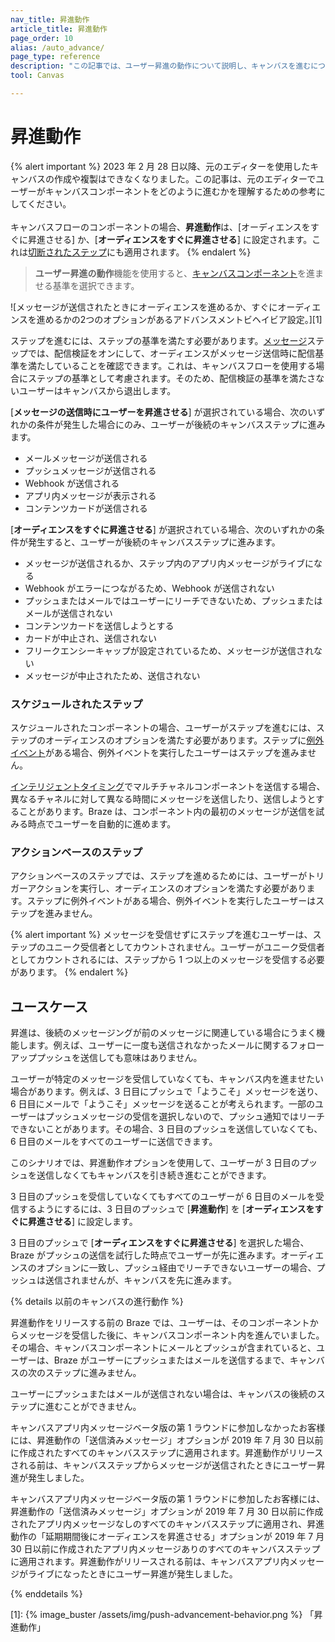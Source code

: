 ```yaml
---
nav_title: 昇進動作
article_title: 昇進動作
page_order: 10
alias: /auto_advance/
page_type: reference
description: "この記事では、ユーザー昇進の動作について説明し、キャンバスを進むにつれて発生する可能性のあるさまざまなシナリオについて説明します。"
tool: Canvas

---
```


# 昇進動作

{% alert important %}
2023 年 2 月 28 日以降、元のエディターを使用したキャンバスの作成や複製はできなくなりました。この記事は、元のエディターでユーザーがキャンバスコンポーネントをどのように進むかを理解するための参考にしてください。<br><br>キャンバスフローのコンポーネントの場合、**昇進動作**は、\[オーディエンスをすぐに昇進させる] か、\[**オーディエンスをすぐに昇進させる**] に設定されます。これは[切断されたステップ]({{site.baseurl}}/user_guide/engagement_tools/canvas/managing_canvases/change_your_canvas_after_launch/#disconnected-steps/)にも適用されます。
{% endalert %}

> **ユーザー昇進の動作**機能を使用すると、[キャンバスコンポーネント]({{site.baseurl}}/user_guide/engagement_tools/canvas/canvas_components/)を進ませる基準を選択できます。 

![メッセージが送信されたときにオーディエンスを進めるか、すぐにオーディエンスを進めるかの2つのオプションがあるアドバンスメントビヘイビア設定。][1]

ステップを進むには、ステップの基準を満たす必要があります。[メッセージ]({{site.baseurl}}/user_guide/engagement_tools/canvas/canvas_components/message_step/)ステップでは、配信検証をオンにして、オーディエンスがメッセージ送信時に配信基準を満たしていることを確認できます。これは、キャンバスフローを使用する場合にステップの基準として考慮されます。そのため、配信検証の基準を満たさないユーザーはキャンバスから退出します。

\[**メッセージの送信時にユーザーを昇進させる**] が選択されている場合、次のいずれかの条件が発生した場合にのみ、ユーザーが後続のキャンバスステップに進みます。

- メールメッセージが送信される
- プッシュメッセージが送信される
- Webhook が送信される
- アプリ内メッセージが表示される
- コンテンツカードが送信される

\[**オーディエンスをすぐに昇進させる**] が選択されている場合、次のいずれかの条件が発生すると、ユーザーが後続のキャンバスステップに進みます。

- メッセージが送信されるか、ステップ内のアプリ内メッセージがライブになる
- Webhook がエラーにつながるため、Webhook が送信されない
- プッシュまたはメールではユーザーにリーチできないため、プッシュまたはメールが送信されない
- コンテンツカードを送信しようとする 
- カードが中止され、送信されない
- フリークエンシーキャップが設定されているため、メッセージが送信されない
- メッセージが中止されたため、送信されない

### スケジュールされたステップ

スケジュールされたコンポーネントの場合、ユーザーがステップを進むには、ステップのオーディエンスのオプションを満たす必要があります。ステップに[例外イベント]({{site.baseurl}}/user_guide/engagement_tools/canvas/create_a_canvas/exception_events/)がある場合、例外イベントを実行したユーザーはステップを進みません。

[インテリジェントタイミング]({{site.baseurl}}/user_guide/sage_ai/intelligence/intelligent_timing/)でマルチチャネルコンポーネントを送信する場合、異なるチャネルに対して異なる時間にメッセージを送信したり、送信しようとすることがあります。Braze は、コンポーネント内の最初のメッセージが送信を試みる時点でユーザーを自動的に進めます。

### アクションベースのステップ

アクションベースのステップでは、ステップを進めるためには、ユーザーがトリガーアクションを実行し、オーディエンスのオプションを満たす必要があります。ステップに例外イベントがある場合、例外イベントを実行したユーザーはステップを進みません。

{% alert important %}
メッセージを受信せずにステップを進むユーザーは、ステップのユニーク受信者としてカウントされません。ユーザーがユニーク受信者としてカウントされるには、ステップから 1 つ以上のメッセージを受信する必要があります。
{% endalert %}

## ユースケース

昇進は、後続のメッセージングが前のメッセージに関連している場合にうまく機能します。例えば、ユーザーに一度も送信されなかったメールに関するフォローアッププッシュを送信しても意味はありません。

ユーザーが特定のメッセージを受信していなくても、キャンバス内を進ませたい場合があります。例えば、3 日目にプッシュで「ようこそ」メッセージを送り、6 日目にメールで「ようこそ」メッセージを送ることが考えられます。一部のユーザーはプッシュメッセージの受信を選択しないので、プッシュ通知ではリーチできないことがあります。その場合、3 日目のプッシュを送信していなくても、6 日目のメールをすべてのユーザーに送信できます。

このシナリオでは、昇進動作オプションを使用して、ユーザーが 3 日目のプッシュを送信しなくてもキャンバスを引き続き進むことができます。

3 日目のプッシュを受信していなくてもすべてのユーザーが 6 日目のメールを受信するようにするには、3 日目のプッシュで \[**昇進動作**] を \[**オーディエンスをすぐに昇進させる**] に設定します。

3 日目のプッシュで \[**オーディエンスをすぐに昇進させる**] を選択した場合、Braze がプッシュの送信を試行した時点でユーザーが先に進みます。オーディエンスのオプションに一致し、プッシュ経由でリーチできないユーザーの場合、プッシュは送信されませんが、キャンバスを先に進みます。

{% details 以前のキャンバスの進行動作 %}

昇進動作をリリースする前の Braze では、ユーザーは、そのコンポーネントからメッセージを受信した後に、キャンバスコンポーネント内を進んでいました。その場合、キャンバスコンポーネントにメールとプッシュが含まれていると、ユーザーは、Braze がユーザーにプッシュまたはメールを送信するまで、キャンバスの次のステップに進みません。

ユーザーにプッシュまたはメールが送信されない場合は、キャンバスの後続のステップに進むことができません。

キャンバスアプリ内メッセージベータ版の第 1 ラウンドに参加しなかったお客様には、昇進動作の「送信済みメッセージ」オプションが 2019 年 7 月 30 日以前に作成されたすべてのキャンバスステップに適用されます。昇進動作がリリースされる前は、キャンバスステップからメッセージが送信されたときにユーザー昇進が発生しました。

キャンバスアプリ内メッセージベータ版の第 1 ラウンドに参加したお客様には、昇進動作の「送信済みメッセージ」オプションが 2019 年 7 月 30 日以前に作成されたアプリ内メッセージなしのすべてのキャンバスステップに適用され、昇進動作の「延期期間後にオーディエンスを昇進させる」オプションが 2019 年 7 月 30 日以前に作成されたアプリ内メッセージありのすべてのキャンバスステップに適用されます。昇進動作がリリースされる前は、キャンバスアプリ内メッセージがライブになったときにユーザー昇進が発生しました。

{% enddetails %}

[1]: {% image_buster /assets/img/push-advancement-behavior.png %} 「昇進動作」
